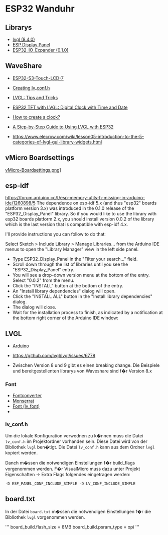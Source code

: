 
# ESP32 Wanduhr

## Librarys
- [lvgl (8.4.0)](https://github.com/lvgl/lvgl/tree/release/v8.4)
- [ESP Display Panel](https://github.com/esp-arduino-libs/ESP32_Display_Panel/tree/master)
- [ESP32_IO_Expander (0.1.0)](https://github.com/esp-arduino-libs/ESP32_IO_Expander/releases/tag/v0.1.0)

## WaveShare
- [ESP32-S3-Touch-LCD-7](https://www.waveshare.com/wiki/ESP32-S3-Touch-LCD-7)
- [Creating lv_conf.h](https://docs.lvgl.io/master/intro/add-lvgl-to-your-project/configuration.html#lv-conf-h)
- [LVGL: Tips and Tricks](https://esphome.io/cookbook/lvgl.html)


- [ESP32 TFT with LVGL: Digital Clock with Time and Date](https://randomnerdtutorials.com/esp32-tft-lvgl-digital-clock/)
- [How to create a clock?](https://docs.lvgl.io/v8/en/html/overview/objects.html#clock)
- [A Step-by-Step Guide to Using LVGL with ESP32](https://www.tech-sparks.com/a-step-by-step-guide-to-using-lvgl-with-esp32/#:~:text=Go%20to%20the%20%E2%80%9CTools%E2%80%9D%20menu%20and%20select%20%E2%80%9CManage,the%20right.%20Wait%20for%20the%20installation%20to%20complete.)
- https://www.elecrow.com/wiki/lesson05-introduction-to-the-5-categories-of-lvgl-gui-library-widgets.html

## vMicro Boardsettings
[vMicro-Boardsettings.png](/img/esp32-wanduhr/vMicro-Boardsettings.png)]

## esp-idf
https://forum.arduino.cc/t/esp-memory-utils-h-missing-in-arduino-ide/1260898/5
The dependence on esp-idf 5.x (and thus "esp32" boards platform version 3.x) was introduced in the 0.1.0 release of the "ESP32_Display_Panel" library. So if you would like to use the library with esp32 boards platform 2.x, you should install version 0.0.2 of the library which is the last version that is compatible with esp-idf 4.x.

I'll provide instructions you can follow to do that:

Select Sketch > Include Library > Manage Libraries... from the Arduino IDE menus to open the "Library Manager" view in the left side panel.
- Type ESP32_Display_Panel in the "Filter your search..." field.
- Scroll down through the list of libraries until you see the "ESP32_Display_Panel" entry.
- You will see a drop-down version menu at the bottom of the entry. Select "0.0.2" from the menu.
- Click the "INSTALL" button at the bottom of the entry.
- An "Install library dependencies" dialog will open.
- Click the "INSTALL ALL" button in the "Install library dependencies" dialog.
- The dialog will close.
- Wait for the installation process to finish, as indicated by a notification at the bottom right corner of the Arduino IDE window:

## LVGL
- [Arduino](https://docs.lvgl.io/master/details/integration/framework/arduino.html#configure-lvgl)

- https://github.com/lvgl/lvgl/issues/6778
- Zwischen Version 8 und 9 gibt es einen breaking change. Die Beispiele und bereitgestellenten librarys von Waveshare sind f�r Version 8.x


### Font
- [Fontconverter](https://lvgl.io/tools/fontconverter)
- [Monserrat](https://fonts.google.com/specimen/Montserrat?query=monts)
- [Font (lv_font)](https://docs.lvgl.io/master/details/main-components/font.html)
- 
### lv_conf.h
Um die lokale Konfiguration verwednen zu k�nnen muss die Datei `lv_conf.h` im Projektordner vorhanden sein. Diese Datei wird von der Bibliothek `lvgl` ben�tigt. Die Datei `lv_conf.h` kann aus dem Ordner `lvgl` kopiert werden.

Danch m�ssen die  notwendigen Einstellungen f�r build_flags vorgenommen werden. F�r VisualMicro muss dazu unter Projekt Eigenschaften -> Extra Flags folgendes eingetragen werden:

```
-D ESP_PANEL_CONF_INCLUDE_SIMPLE -D LV_CONF_INCLUDE_SIMPLE
```

## board.txt
In der Datei `board.txt` m�ssen die notwendigen Einstellungen f�r die Bibliothek `lvgl` vorgenommen werden.

'''
board_build.flash_size = 8MB
board_build.psram_type = opi
'''

